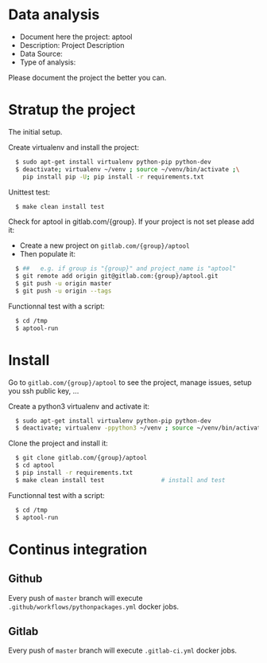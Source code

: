 # Data analysis
- Document here the project: aptool
- Description: Project Description
- Data Source:
- Type of analysis:

Please document the project the better you can.

# Stratup the project

The initial setup.

Create virtualenv and install the project:
```bash
  $ sudo apt-get install virtualenv python-pip python-dev
  $ deactivate; virtualenv ~/venv ; source ~/venv/bin/activate ;\
    pip install pip -U; pip install -r requirements.txt
```

Unittest test:
```bash
  $ make clean install test
```

Check for aptool in gitlab.com/{group}.
If your project is not set please add it:

- Create a new project on `gitlab.com/{group}/aptool`
- Then populate it:

```bash
  $ ##   e.g. if group is "{group}" and project_name is "aptool"
  $ git remote add origin git@gitlab.com:{group}/aptool.git
  $ git push -u origin master
  $ git push -u origin --tags
```

Functionnal test with a script:
```bash
  $ cd /tmp
  $ aptool-run
```
# Install
Go to `gitlab.com/{group}/aptool` to see the project, manage issues,
setup you ssh public key, ...

Create a python3 virtualenv and activate it:
```bash
  $ sudo apt-get install virtualenv python-pip python-dev
  $ deactivate; virtualenv -ppython3 ~/venv ; source ~/venv/bin/activate
```

Clone the project and install it:
```bash
  $ git clone gitlab.com/{group}/aptool
  $ cd aptool
  $ pip install -r requirements.txt
  $ make clean install test                # install and test
```
Functionnal test with a script:
```bash
  $ cd /tmp
  $ aptool-run
``` 

# Continus integration
## Github 
Every push of `master` branch will execute `.github/workflows/pythonpackages.yml` docker jobs.
## Gitlab
Every push of `master` branch will execute `.gitlab-ci.yml` docker jobs.
